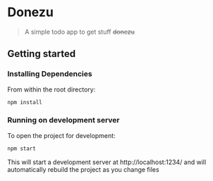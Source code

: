 # Donezu
> A simple todo app to get stuff ~~donezu~~

## Getting started

### Installing Dependencies

From within the root directory:
```sh
npm install
```

### Running on development server

To open the project for development:
```sh
npm start
```

This will start a development server at http://localhost:1234/ and will automatically rebuild the project as you change files